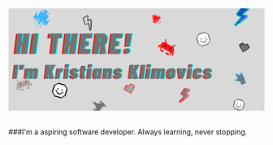 <img src="https://github.com/KrEdu/KrEdu/blob/823e003c8525d62d77ea2eeff9343cbc9a428d81/Kristians%20Klimovics.png" alt="Introduction Banner.." style="text-align: center; margin-bottom: 30px;" />
###I'm a aspiring software developer. Always learning, never stopping.
<!--
**KrEdu/KrEdu** is a ✨ _special_ ✨ repository because its `README.md` (this file) appears on your GitHub profile.

Here are some ideas to get you started:

- 🔭 I’m currently working on ...
- 🌱 I’m currently learning ...
- 👯 I’m looking to collaborate on ...
- 🤔 I’m looking for help with ...
- 💬 Ask me about ...
- 📫 How to reach me: ...
- 😄 Pronouns: ...
- ⚡ Fun fact: ...
-->
